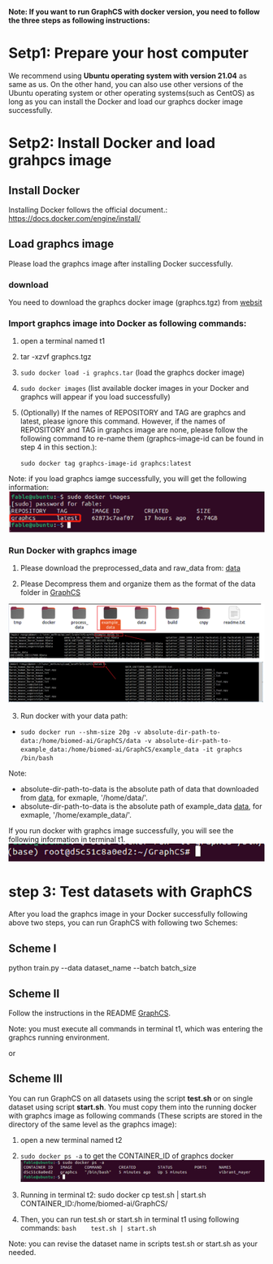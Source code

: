 **Note: If you want to run GraphCS with docker version, you need to follow the three steps 
as following instructions:** 



# Setp1: Prepare your host computer

We recommend using **Ubuntu operating system with version 21.04** as same as us. On the other hand,
  you can also use other versions of the Ubuntu operating system or other operating systems(such as CentOS) as long as 
you can install the Docker and load our graphcs docker image successfully.  



# Setp2: Install Docker and load grahpcs image

## Install Docker

Installing Docker follows the official document.: https://docs.docker.com/engine/install/


## Load graphcs image
 Please load the graphcs image after installing Docker successfully. 
 
### download

You need to download the graphcs docker image (graphcs.tgz) from [websit](https://www.synapse.org/#!Synapse:syn26147749/files/)



### Import graphcs image into Docker as following commands: 
1. open a terminal named t1

2. tar -xzvf graphcs.tgz

3. `sudo docker load -i graphcs.tar` (load the graphcs docker image)

4. `sudo docker images` (list available docker images in your Docker and graphcs will appear if you load successfully)

5. (Optionally) If the names of REPOSITORY and TAG are graphcs and latest, please ignore this command. However, 
if the names of REPOSITORY and TAG in graphcs image are none, please follow the following 
command to re-name them (graphcs-image-id can be found in step 4 in this section.):

    `sudo docker tag graphcs-image-id graphcs:latest`
    
Note: if you load graphcs iamge successfully, you will get the following information:
![(Variational) load_successful](load_successful.jpg)
    
    
    
### Run Docker with graphcs image

1. Please download the preprocessed_data and raw_data from: [data](https://drive.google.com/drive/folders/1ST0T90HcxCKuxOTmOvqCI-IyE2IY6YvM?usp=sharing)

2. Please Decompress them and organize them as the format of the data folder in [GraphCS](https://github.com/biomed-AI/GraphCS)

![(Variational) data_formart](data_formart.jpg)

3. Run docker with your data path:

- `sudo docker run --shm-size 20g -v absolute-dir-path-to-data:/home/biomed-ai/GraphCS/data
 -v absolute-dir-path-to-example_data:/home/biomed-ai/GraphCS/example_data -it graphcs /bin/bash`

Note:
- absolute-dir-path-to-data is the absolute path of data that downloaded from [data](https://drive.google.com/drive/folders/1ST0T90HcxCKuxOTmOvqCI-IyE2IY6YvM?usp=sharing),
 for exmaple, '/home/data/'.
- absolute-dir-path-to-data is the absolute path of example_data [data](https://drive.google.com/drive/folders/1ST0T90HcxCKuxOTmOvqCI-IyE2IY6YvM?usp=sharing),
 for exmaple, '/home/example_data/'.

If you run docker with graphcs image successfully, you will see the following information in terminal t1. 
![(Variational) run](run.jpg)




# step 3: Test datasets with GraphCS
After you load the graphcs image in your Docker successfully following above two steps,
 you can run GraphCS with following two Schemes:


##  Scheme I
python train.py --data dataset_name --batch batch_size


##  Scheme II

Follow the instructions in the README [GraphCS](https://github.com/biomed-AI/GraphCS).

Note: you must execute all commands in terminal t1, which was entering the graphcs running environment. 


or 


##  Scheme III 
You can run GraphCS on all datasets using the script **test.sh**
or on single dataset using script **start.sh**. You must copy them into the running  docker with  graphcs image as following 
commands (These scripts are stored in the directory of the same level as the graphcs image):

1. open a new terminal named t2

2. `sudo docker ps -a` to get the CONTAINER_ID  of graphcs docker 
 ![(Variational) Container_id](Container_id.jpg)

3. Running in terminal t2:
	sudo docker cp test.sh | start.sh CONTAINER_ID:/home/biomed-ai/GraphCS/ 
	
4. Then, you can run  test.sh or start.sh in terminal t1 using following commands:
	`bash    test.sh | start.sh`
	
Note: you can revise the dataset name in scripts test.sh or start.sh as your needed. 
